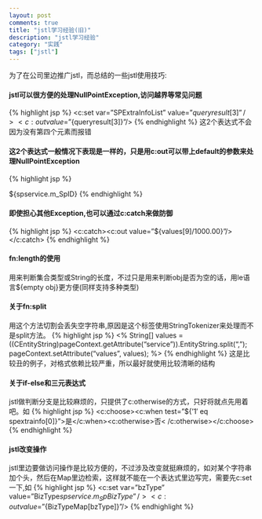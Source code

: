 ```yaml
---
layout: post
comments: true
title: "jstl学习经验(旧)"
description: "jstl学习经验"
category: "实践"
tags: ["jstl"]
---
```


为了在公司里边推广jstl，而总结的一些jstl使用技巧:
#### jstl可以很方便的处理NullPointException,访问越界等常见问题
{% highlight jsp %}
<c:set var=”SPExtraInfoList” value=”${queryresult[3]}”/>
<c:out value=”${queryresult[3]}”/>
{% endhighlight %}
这2个表达式不会因为没有第四个元素而报错


#### 这2个表达式一般情况下表现是一样的，只是用c:out可以带上default的参数来处理NullPointException
{% highlight jsp %}
<td><c:out value=”${spservice.m_SpID}”/></td>
<td>${spservice.m_SpID}</td>
{% endhighlight %}

#### 即使担心其他Exception,也可以通过c:catch来做防御
{% highlight jsp %}
<c:catch><c:out value=”${values[9]/1000.00}”/></c:catch>
{% endhighlight %}

#### fn:length的使用
用来判断集合类型或String的长度，不过只是用来判断obj是否为空的话，用le语言${empty obj}更方便(同样支持多种类型)

#### 关于fn:split
用这个方法切割会丢失空字符串,原因是这个标签使用StringTokenizer来处理而不是split方法。
{% highlight jsp %}
<% String[] values = ((CEntityString)pageContext.getAttribute(“service”)).EntityString.split(“,”);
   pageContext.setAttribute(“values”, values);  %>
{% endhighlight %}
这是比较丑的例子，对格式依赖比较严重，所以最好就使用比较清晰的结构

#### 关于if-else和三元表达式
jstl做判断分支是比较麻烦的，只提供了c:otherwise的方式，只好将就点先用着吧。如
{% highlight jsp %}
<c:choose><c:when test=”${’1′ eq spextrainfo[0]}”>是</c:when><c:otherwise>否< /c:otherwise></c:choose>
{% endhighlight %}

#### jstl改变操作
jstl里边要做访问操作是比较方便的，不过涉及改变就挺麻烦的，如对某个字符串加个头，然后在Map里边检索，这样就不能在一个表达式里边写完，需要先c:set一下,如
{% highlight jsp %}
<c:set var=”bzType” value=”BizType${spservice.m_SpBizType}”/>
<c:out value=”${BizTypeMap[bzType]}”/>
{% endhighlight %}

